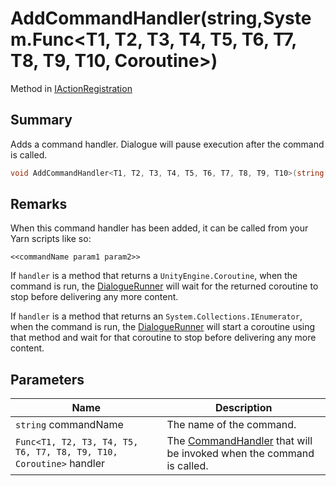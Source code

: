 # AddCommandHandler(string,System.Func\<T1, T2, T3, T4, T5, T6, T7, T8, T9, T10, Coroutine>)

Method in [IActionRegistration](yarn.unity.iactionregistration.md)

## Summary

Adds a command handler. Dialogue will pause execution after the command is called.

```csharp
void AddCommandHandler<T1, T2, T3, T4, T5, T6, T7, T8, T9, T10>(string commandName, System.Func<T1, T2, T3, T4, T5, T6, T7, T8, T9, T10, Coroutine> handler);
```

## Remarks

When this command handler has been added, it can be called from your Yarn scripts like so:

```
<<commandName param1 param2>>
```

If `handler` is a method that returns a `UnityEngine.Coroutine`, when the command is run, the [DialogueRunner](yarn.unity.dialoguerunner.md) will wait for the returned coroutine to stop before delivering any more content.

If `handler` is a method that returns an `System.Collections.IEnumerator`, when the command is run, the [DialogueRunner](yarn.unity.dialoguerunner.md) will start a coroutine using that method and wait for that coroutine to stop before delivering any more content.

## Parameters

| Name                                                               | Description                                                                                   |
| ------------------------------------------------------------------ | --------------------------------------------------------------------------------------------- |
| `string` commandName                                               | The name of the command.                                                                      |
| `Func<T1, T2, T3, T4, T5, T6, T7, T8, T9, T10, Coroutine>` handler | The [CommandHandler](yarn.commandhandler.md) that will be invoked when the command is called. |

